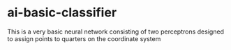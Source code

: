 # ai-basic-classifier
This is a very basic neural network consisting of two perceptrons designed to assign points to quarters on the coordinate system
